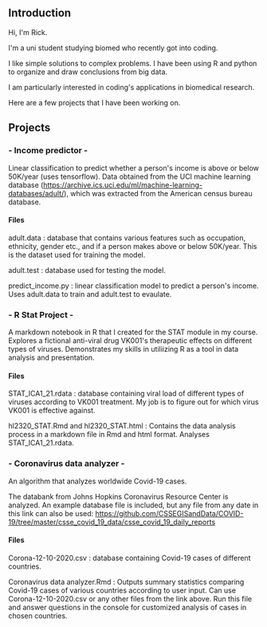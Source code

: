 ## Introduction 
Hi, I'm Rick. 

I'm a uni student studying biomed who recently got into coding. 

I like simple solutions to complex problems. I have been using R and python to organize and draw conclusions from big data. 

I am particularly interested in coding's applications in biomedical research. 

Here are a few projects that I have been working on.


## Projects 

### - Income predictor - 
Linear classification to predict whether a person's income is above or below 50K/year (uses tensorflow). Data obtained from the UCI machine learning database (https://archive.ics.uci.edu/ml/machine-learning-databases/adult/), which was extracted from the American census bureau database. 

#### Files 

adult.data : database that contains various features such as occupation, ethnicity, gender etc., and if a person makes above or below 50K/year. This is the dataset used for training the model. 

adult.test : database used for testing the model. 

predict_income.py : linear classification model to predict a person's income. Uses adult.data to train and adult.test to evaulate. 


### - R Stat Project -
A markdown notebook in R that I created for the STAT module in my course. Explores a fictional anti-viral drug VK001's therapeutic effects on different types of viruses. Demonstrates my skills in utiliizing R as a tool in data analysis and presentation. 

#### Files 

STAT_ICA1_21.rdata : database containing viral load of different types of viruses according to VK001 treatment. My job is to figure out for which virus VK001 is effective against. 

hl2320_STAT.Rmd and hl2320_STAT.html : Contains the data analysis process in a markdown file in Rmd and html format. Analyses STAT_ICA1_21.rdata. 


### - Coronavirus data analyzer -
An algorithm that analyzes worldwide Covid-19 cases. 

The databank from Johns Hopkins Coronavirus Resource Center is analyzed. An example database file is included, but any file from any date in this link can also be used: 
https://github.com/CSSEGISandData/COVID-19/tree/master/csse_covid_19_data/csse_covid_19_daily_reports  


#### Files 

Corona-12-10-2020.csv : database containing Covid-19 cases of different countries. 

Coronavirus data analyzer.Rmd : Outputs summary statistics comparing Covid-19 cases of various countries according to user input. Can use Corona-12-10-2020.csv or any other files from the link above. Run this file and answer questions in the console for customized analysis of cases in chosen countries. 




